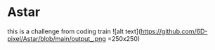 # Astar
this is a challenge from coding train
![alt text](https://github.com/6D-pixel/Astar/blob/main/output_.png =250x250)
